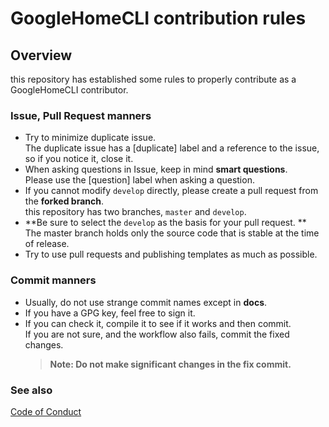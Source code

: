 # GoogleHomeCLI contribution rules

## Overview

this repository has established some rules to properly contribute as a GoogleHomeCLI contributor.   

### Issue, Pull Request manners

- Try to minimize duplicate issue.  
  The duplicate issue has a \[duplicate\] label and a reference to the issue, so if you notice it, close it.
- When asking questions in Issue, keep in mind **smart questions**.  
  Please use the \[question\] label when asking a question.
- If you cannot modify `develop` directly, please create a pull request from the **forked branch**.  
  this repository has two branches, `master` and `develop`.
- **Be sure to select the `develop` as the basis for your pull request. **  
  The master branch holds only the source code that is stable at the time of release.
- Try to use pull requests and publishing templates as much as possible.  

### Commit manners

- Usually, do not use strange commit names except in **docs**.
- If you have a GPG key, feel free to sign it.
- If you can check it, compile it to see if it works and then commit.  
  If you are not sure, and the workflow also fails, commit the fixed changes.
  > **Note: Do not make significant changes in the fix commit.**

### See also

[Code of Conduct](CODE_OF_CONDUCT.md)
